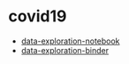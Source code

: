 # covid19
* [data-exploration-notebook](https://nbviewer.jupyter.org/github/abtkod/covid19/blob/master/data-exploration.ipynb)
* [data-exploration-binder](https://mybinder.org/v2/gh/abtkod/covid19/4bef2d02647f22690c80ffc7506924c0d99950ed?filepath=data-exploration.ipynb)
